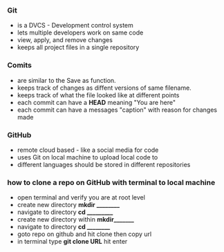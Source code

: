### Git 
- is a DVCS - Development control system
- lets multiple developers work on same code
- view, apply, and remove changes
- keeps all project files in a single repository

### Comits
- are similar to the Save as function.
- keeps track of changes as diffent versions of same filename.
- keeps track of what the file looked like at different points
- each commit can have a **HEAD** meaning "You are here"
- each commit can have a messages "caption" with reason for changes made

### GitHub 
- remote cloud based - like a social media for code
- uses Git on local machine to upload local code to <GitHub>
- different languages should be stored in different repositories
  
### how to clone a repo on GitHub with terminal to local machine
- open terminal and verify you are at root level
- create new directory **mkdir ________**
- navigate to directory **cd _________**
- create new directory within **mkdir_______**
- navigate to directory **cd ________**
- goto repo on github and hit clone then copy url
- in terminal type **git clone URL** hit enter

